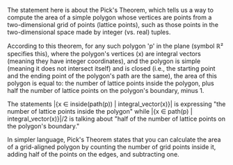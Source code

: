 The statement here is about the Pick's Theorem, which tells us a way to compute the area of a simple polygon whose vertices are points from a two-dimensional grid of points (lattice points), such as those points in the two-dimensional space made by integer (vs. real) tuples.

According to this theorem, for any such polygon 'p' in the plane (symbol ℝ² specifies this), where the polygon's vertices (x) are integral vectors (meaning they have integer coordinates), and the polygon is simple (meaning it does not intersect itself) and is closed (i.e., the starting point and the ending point of the polygon's path are the same), the area of this polygon is equal to: the number of lattice points inside the polygon, plus half the number of lattice points on the polygon's boundary, minus 1. 

The statements |{x ∈ inside(path(p)) | integral_vector(x)}| is expressing "the number of lattice points inside the polygon" while |{x ∈ path(p) | integral_vector(x)}|/2 is talking about "half of the number of lattice points on the polygon's boundary." 

In simpler language, Pick's Theorem states that you can calculate the area of a grid-aligned polygon by counting the number of grid points inside it, adding half of the points on the edges, and subtracting one.